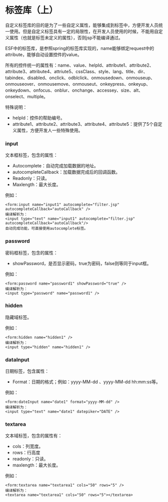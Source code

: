 # 标签库（上）

自定义标签库的目的是为了一些自定义属性，能够集成到标签中，方便开发人员统一使用。但是自定义标签具有一定的局限性，在开发人员使用的时候，不能用自定义属性（也就是标签未定义的属性），否则jsp不能编译通过。

ESF中的标签库，是参照spring的标签库实现的，name能够绑定request中的attribute，能够自动设置控件的value。

所有的控件统一的属性有：name、value、helpId、attribute1、attribute2、attribute3、attribute4、attriute5、cssClass、style、lang、title、dir、tabindex、disabled、onclick、odblclick、onmousedown、onmouseup、onmouseover、onmousemove、onmouseut、onkeypress、onkeyup、onkeydown、onfocus、onblur、onchange、accessey、size、alt、onselect、multiple。

特殊说明：

+ helpId：控件的帮助编号。
+ attribute1、attribute2、attribute3、attribute4、attribute5：提供了5个自定义属性，方便开发人一些特殊使用。

### input

文本框标签，包含的属性：

+ Autocomplete：自动完成加载数据的地址。
+ autocompleteCallback：加载数据完成后的回调函数。
+ Readonly：只读。
+ Maxlength：最大长度。

例如：
```[jsp]
<form:input name="input1" autocomplete="filter.jsp" autocompleteCallback="autoCallback" /> 
编译解析为：
<input type="text" name="input1" autocomplete="filter.jsp" autocompleteCallback="autoCallback"/>
自动完成功能，可直接使用autocomplete标签。
```

### password

密码框标签，包含的属性：

+ showPassword，是否显示密码，true为密码，false则等同于input框。

例如：

```[jsp]
<form:password name="password1" showPassword="true" />
编译解析为：
<input type="password" name="password1" />
```

### hidden

隐藏域标签。

例如：

```[jsp]
<form:hidden name="hidden1" />
编译解析为：
<input type="hidden" name="hidden1" />
```

### dataInput

日期标签，包含属性：

+ Format：日期的格式；例如：yyyy-MM-dd 、yyyy-MM-dd hh:mm:ss等。

例如：

```[jsp]
<form:dateInput name="date1" format="yyyy-MM-dd" />
编译解析为：
<input type="text" name="date1" datepiker="DATE" />
```

### textarea

文本域标签，包含的属性有：

+ cols：列宽度。
+ rows：行高度
+ readonly：只读。
+ maxlength：最大长度。

例如：

```[jsp]
<form:textarea name="textarea1" cols="50" rows="5" />
编译解析为：
<textarea name="textarea1" cols="50" rows="5"></textarea>
```
